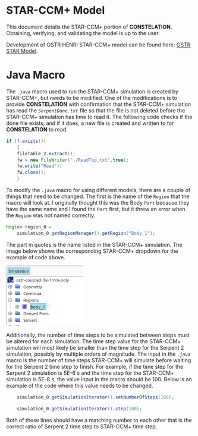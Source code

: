 # STAR-CCM+ Model

This document details the STAR-CCM+ portion of **CONSTELATION**. Obtaining, verifying, and validating the model is up to the user. 

Development of OSTR HENRI STAR-CCM+ model can be found here: [OSTR STAR Model](https://github.com/warrenau/ostr-henri-starccm).



# Java Macro
The *`.java`* macro used to run the STAR-CCM+ simulation is created by STAR-CCM+, but needs to be modified. One of the modifications is to provide **CONSTELATION** with confirmation that the STAR-CCM+ simulation has read the *`SerpentDone.txt`* file so that the file is not deleted before the STAR-CCM+ simulation has time to read it. The following code checks if the done file exists, and if it does, a new file is created and written to for **CONSTELATION** to read.
```java
if (f.exists())
    {
    fileTable_2.extract();
    fw = new FileWriter("./ReadTop.txt",true);
    fw.write("Read");
    fw.close();
    }
```

To modify the *`.java`* macro for using different models, there are a couple of things that need to be changed. The first is the name of the `Region` that the macro will look at. I originally thought this was the Body `Part` because they have the same name and I found the `Part` first, but it threw an error when the `Region` was not named correctly.
```java
Region region_0 = 
    simulation_0.getRegionManager().getRegion("Body_1");
```
The part in quotes is the name listed in the STAR-CCM+ simulation. The image below shows the corresponding STAR-CCM+ dropdown for the example of code above.

![STAR-CCM+ Model Geometry Dropdown](pics/ostr-coupled-region-dropdown.PNG)

Additionally, the number of time steps to be simulated between stops must be altered for each simulation. The time step value for the STAR-CCM+ simulation will most likely be smaller than the time step for the Serpent 2 simulation, possibly by multiple orders of magnitude. The input in the *`.java`* macro is the number of time steps STAR-CCM+ will simulate before waiting for the Serpent 2 time step to finish. For example, if the time step for the Serpent 2 simulation is 5E-6 s and the time step for the STAR-CCM+ simulation is 5E-8 s, the value input in the macro should be 100. Below is an example of the code where this value needs to be changed.

```java
    simulation_0.getSimulationIterator().setNumberOfSteps(100);
```
```java
    simulation_0.getSimulationIterator().step(100);
```

Both of these lines should have a matching number to each other that is the correct ratio of Serpent 2 time step to STAR-CCM+ time step.